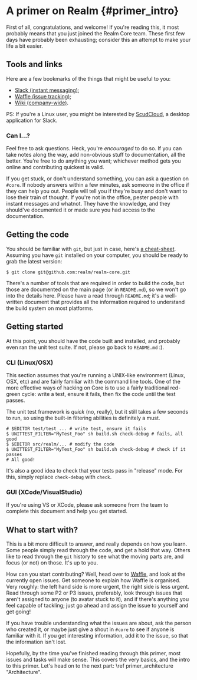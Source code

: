 # A primer on Realm {#primer_intro} #

First of all, congratulations, and welcome! If you're reading this, it most
probably means that you just joined the Realm Core team. These first few days
have probably been exhausting; consider this an attempt to make your life a bit
easier.

## Tools and links ##

Here are a few bookmarks of the things that might be useful to you:

- [Slack (instant messaging)][slack];
- [Waffle (issue tracking)][waffle];
- [Wiki (company-wide)][wiki].

PS: If you're a Linux user, you might be interested by [ScudCloud][scudcloud],
a desktop application for Slack.

### Can I...? ###

Feel free to ask questions. Heck, you're *encouraged* to do so. If you can take
notes along the way, add non-obvious stuff to documentation, all the better.
You're free to do anything you want; whichever method gets you online and
contributing quickest is valid.

If you get stuck, or don't understand something, you can ask a question on
`#core`. If nobody answers within a few minutes, ask someone in the office if
they can help you out. People will tell you if they're busy and don't want to
lose their train of thought. If you're not in the office, pester people with
instant messages and whatnot. They have the knowledge, and they should've
documented it or made sure you had access to the documentation.

## Getting the code ##

You should be familiar with `git`, but just in case, here's [a
cheat-sheet][git-cheat-sheet]. Assuming you have `git` installed on your
computer, you should be ready to grab the latest version:

    $ git clone git@github.com:realm/realm-core.git

There's a number of tools that are required in order to build the code, but
those are documented on the main page (or in `README.md`), so we won't go into
the details here. Please have a read through `README.md`; it's a well-written
document that provides all the information required to understand the build
system on most platforms.

## Getting started ##

At this point, you should have the code built and installed, and probably even
ran the unit test suite. If not, please go back to `README.md` :).

### CLI (Linux/OSX) ###

This section assumes that you're running a UNIX-like environment (Linux, OSX,
etc) and are fairly familiar with the command line tools. One of the more
effective ways of hacking on Core is to use a fairly traditional red-green
cycle: write a test, ensure it fails, then fix the code until the test passes.

The unit test framework is *quick* (no, really), but it still takes a few
seconds to run, so using the built-in filtering abilities is definitely a must.

    # $EDITOR test/test_... # write test, ensure it fails
    $ UNITTEST_FILTER="MyTest_Foo" sh build.sh check-debug # fails, all good
    $ $EDITOR src/realm/... # modify the code
    $ UNITTEST_FILTER="MyTest_Foo" sh build.sh check-debug # check if it passes
    # All good!

It's also a good idea to check that your tests pass in "release" mode. For
this, simply replace `check-debug` with `check`.

### GUI (XCode/VisualStudio) ###

If you're using VS or XCode, please ask someone from the team to complete this
document and help you get started.

## What to start with? ##

This is a bit more difficult to answer, and really depends on how you learn.
Some people simply read through the code, and get a hold that way. Others like
to read through the `git` history to see what the moving parts are, and focus
(or not) on those. It's up to you.

How can you start contributing? Well, head over to [Waffle][waffle], and look
at the currently open issues. Get someone to explain how Waffle is organised.
Very roughly: the left hand side is more urgent, the right side is less urgent.
Read through some P2 or P3 issues, preferably, look through issues that aren't
assigned to anyone (to avatar stuck to it), and if there's anything you feel
capable of tackling; just go ahead and assign the issue to yourself and get
going!

If you have trouble understanding what the issues are about, ask the person who
created it, or maybe just give a shout in `#core` to see if anyone is familiar
with it. If you get interesting information, add it to the issue, so that the
information isn't lost.

Hopefully, by the time you've finished reading through this primer, most issues
and tasks will make sense. This covers the very basics, and the intro to this
primer. Let's head on to the next part: \ref primer_architecture
"Architecture".

[slack]: https://realmio.slack.com
[waffle]: https://waffle.io/realm/realm-core
[wiki]: https://github.com/realm/realm-wiki/wiki
[scudcloud]: https://github.com/raelgc/scudcloud
[git-cheat-sheet]: http://www.git-tower.com/blog/git-cheat-sheet/
